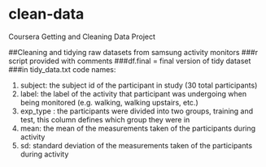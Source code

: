# clean-data
Coursera Getting and Cleaning Data Project

##Cleaning and tidying raw datasets from samsung activity monitors
###r script provided with comments
###df.final = final version of tidy dataset
###in tidy_data.txt code names:
1. subject: the subject id of the participant in study (30 total participants)
2. label: the label of the activity that participant was undergoing when being monitored (e.g. walking, walking upstairs, etc.)
3. exp_type : the participants were divided into two groups, training and test, this column defines which group they were in
4. mean: the mean of the measurements taken of the participants during activity
5. sd: standard deviation of the measurements taken of the participants during activity
